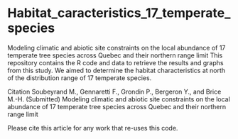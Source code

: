 # Habitat_caracteristics_17_temperate_species

Modeling  climatic and abiotic site constraints on the local abundance of 17 temperate tree species across Quebec and their northern range limit
This repository contains the R code and data to retrieve the results and graphs from this study. We aimed to determine the habitat characteristics at north of the distribution range of 17 temperate species.

Citation
Soubeyrand M., Gennaretti F., Grondin P., Bergeron Y., and Brice M.-H. (Submitted) Modeling  climatic and abiotic site constraints on the local abundance of 17 temperate tree species across Quebec and their northern range limit

Please cite this article for any work that re-uses this code.
